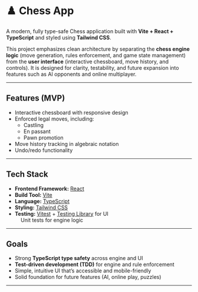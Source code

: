 # ♟️ Chess App

A modern, fully type-safe Chess application built with **Vite + React + TypeScript** and styled using **Tailwind CSS**.

This project emphasizes clean architecture by separating the **chess engine logic** (move generation, rules enforcement, and game state management) from the **user interface** (interactive chessboard, move history, and controls). It is designed for clarity, testability, and future expansion into features such as AI opponents and online multiplayer.

---

## Features (MVP)

- Interactive chessboard with responsive design
- Enforced legal moves, including:
  - Castling
  - En passant
  - Pawn promotion
- Move history tracking in algebraic notation
- Undo/redo functionality

---

## Tech Stack

- **Frontend Framework:** [React](https://react.dev/)
- **Build Tool:** [Vite](https://vitejs.dev/)
- **Language:** [TypeScript](https://www.typescriptlang.org/)
- **Styling:** [Tailwind CSS](https://tailwindcss.com/)
- **Testing:** [Vitest](https://vitest.dev/) + [Testing Library](https://testing-library.com/) for UI  
  &nbsp;&nbsp;&nbsp;&nbsp;Unit tests for engine logic

---

## Goals

- Strong **TypeScript type safety** across engine and UI
- **Test-driven development (TDD)** for engine and rule enforcement
- Simple, intuitive UI that’s accessible and mobile-friendly
- Solid foundation for future features (AI, online play, puzzles)

---
